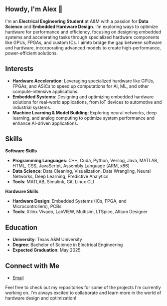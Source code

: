 ## Howdy, I'm Alex 👋

<!--
**alex-a11ahar/alex-a11ahar** is a ✨ _special_ ✨ repository because its `README.md` (this file) appears on your GitHub profile.

Here are some ideas to get you started:

- 🔭 I’m currently working on ...
- 🌱 I’m currently learning ...
- 👯 I’m looking to collaborate on ...
- 🤔 I’m looking for help with ...
- 💬 Ask me about ...
- 📫 How to reach me: ...
- 😄 Pronouns: ...
- ⚡ Fun fact: ...
-->

I'm an **Electrical Engineering Student** at A&M with a passion for **Data Science** and **Embedded Hardware Design**. I’m exploring ways to optimize hardware for performance and efficiency, focusing on designing embedded systems and accelerating tasks through specialized hardware components like GPUs, FPGAs, and custom ICs. I aimto bridge the gap between software and hardware, incorporating advanced models to create high-performance, power-efficient solutions.

## Interests

- **Hardware Acceleration**: Leveraging specialized hardware like GPUs, FPGAs, and ASICs to speed up computations for AI, ML, and other compute-intensive applications.
- **Embedded Systems**: Designing and optimizing embedded hardware solutions for real-world applications, from IoT devices to automotive and industrial systems.
- **Machine Learning & Model Building**: Exploring neural networks, deep learning, and analog computing to optimize system performance and enhance AI-driven applications.


## Skills

**Software Skills**  
- **Programming Languages**: C++, Cuda, Python, Verilog, Java, MATLAB, HTML, CSS, JavaScript, Assembly Language (ARM, x86) 
- **Data Science**: Data Cleaning, Visualization, Data Wrangling, Neural Networks, Deep Learning, Predictive Analytics 
- **Tools**: MATLAB, Simulink, Git, Linux CLI
  
**Hardware Skills**  
- **Hardware Design**: Embedded Systems (ICs, FPGA, and Microcontrollers), PCBs
- **Tools**: Xilinx Vivado, LabVIEW, Multisim, LTSpice, Altium Designer

## Education
- **University**: Texas A&M University
- **Degree**: Bachelor of Science in Electrical Engineering
- **Expected Graduation**: May 2025

## Connect with Me
- [Email](mailto:alex.allahar@tamu.edy)

Feel free to check out my repositories for some of the projects I'm currently working on. I'm always excited to collaborate and learn more in the world of hardware design and optimization!
